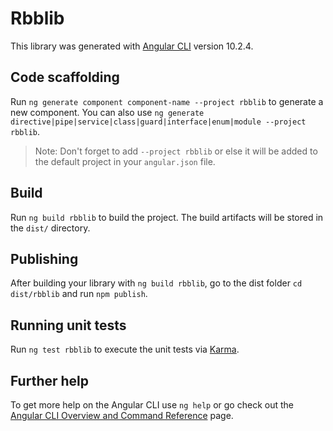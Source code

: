 # Rbblib

This library was generated with [Angular CLI](https://github.com/angular/angular-cli) version 10.2.4.

## Code scaffolding

Run `ng generate component component-name --project rbblib` to generate a new component. You can also use `ng generate directive|pipe|service|class|guard|interface|enum|module --project rbblib`.
> Note: Don't forget to add `--project rbblib` or else it will be added to the default project in your `angular.json` file. 

## Build

Run `ng build rbblib` to build the project. The build artifacts will be stored in the `dist/` directory.

## Publishing

After building your library with `ng build rbblib`, go to the dist folder `cd dist/rbblib` and run `npm publish`.

## Running unit tests

Run `ng test rbblib` to execute the unit tests via [Karma](https://karma-runner.github.io).

## Further help

To get more help on the Angular CLI use `ng help` or go check out the [Angular CLI Overview and Command Reference](https://angular.io/cli) page.
